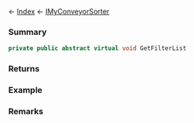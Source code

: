← [Index](Api-Index) ← [IMyConveyorSorter](Sandbox.ModAPI.Ingame.IMyConveyorSorter)

### Summary

```csharp
private public abstract virtual void GetFilterList
```

### Returns

### Example

### Remarks

